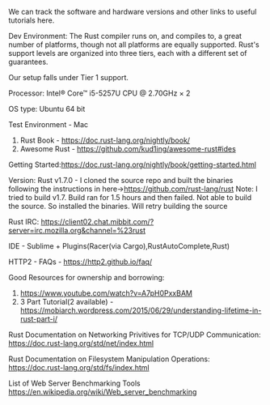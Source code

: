 We can track the software and hardware versions and other links to useful tutorials here.

Dev Environment:
The Rust compiler runs on, and compiles to, a great number of platforms, though not all platforms are equally supported. Rust's support levels are organized into three tiers, each with a different set of guarantees.

Our setup falls under Tier 1 support.

Processor: Intel® Core™ i5-5257U CPU @ 2.70GHz × 2

OS type: Ubuntu 64 bit


Test Environment - Mac

1. Rust Book - https://doc.rust-lang.org/nightly/book/
2. Awesome Rust - https://github.com/kud1ing/awesome-rust#ides

Getting Started:https://doc.rust-lang.org/nightly/book/getting-started.html

Version: Rust v1.7.0 - I cloned the source repo and built the binaries following the instructions in here->https://github.com/rust-lang/rust
Note: I tried to build v1.7. Build ran for 1.5 hours and then failed.
Not able to build the source. So installed the binaries. Will retry building the source

Rust IRC: https://client02.chat.mibbit.com/?server=irc.mozilla.org&channel=%23rust

IDE - Sublime + Plugins(Racer(via Cargo),RustAutoComplete,Rust)

HTTP2 - FAQs - https://http2.github.io/faq/

Good Resources for ownership and borrowing: 

1. https://www.youtube.com/watch?v=A7pH0PxxBAM
2. 3 Part Tutorial(2 available) - https://mobiarch.wordpress.com/2015/06/29/understanding-lifetime-in-rust-part-i/

Rust Documentation on Networking Privitives for TCP/UDP Communication:
https://doc.rust-lang.org/std/net/index.html

Rust Documentation on Filesystem Manipulation Operations:
https://doc.rust-lang.org/std/fs/index.html

List of Web Server Benchmarking Tools
https://en.wikipedia.org/wiki/Web_server_benchmarking
